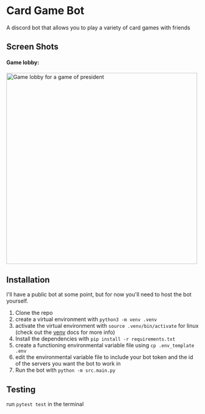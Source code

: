  # Card Game Bot


 A discord bot that allows you to play a variety of card games with friends


<!--
## Features

 - Interactive button based gameplay
 - created with mobile in mind

### Available Games
 - President (Work in progress)

-->

## Screen Shots

#### Game lobby:

<img src="https://user-images.githubusercontent.com/34604972/166860070-5aae2327-26ef-4ce2-ac5f-302740dd5822.png" width="500" alt="Game lobby for a game of president">


## Installation

I'll have a public bot at some point, but for now you'll need to host the bot yourself.

1. Clone the repo
2. create a virtual environment with `python3 -m venv .venv`
3. activate the virtual environment with `source .venv/bin/activate` for linux (check out the [venv](https://docs.python.org/3/library/venv.html) docs for more info)
4. Install the dependencies with `pip install -r requirements.txt`
5. create a functioning environmental variable file using `cp .env_template .env`
6. edit the environmental variable file to include your bot token and the id of the servers you want the bot to work in
7. Run the bot with `python -m src.main.py`

## Testing

run `pytest test` in the terminal

